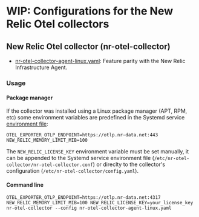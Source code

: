 # WIP: Configurations for the New Relic Otel collectors

## New Relic Otel collector (nr-otel-collector)

- [nr-otel-collector-agent-linux.yaml](./nr-otel-collector-agent-linux.yaml): Feature parity with the New Relic Infrastructure Agent.

### Usage

#### Package manager

If the collector was installed using a Linux package manager (APT, RPM, etc) some environment variables are predefined in the Systemd service [environment file](../distributions/nr-otel-collector/nr-otel-collector.conf):

```
OTEL_EXPORTER_OTLP_ENDPOINT=https://otlp.nr-data.net:443
NEW_RELIC_MEMORY_LIMIT_MIB=100
```

The `NEW_RELIC_LICENSE_KEY` environment variable must be set manually, it can be appended to the Systemd service environment file (`/etc/nr-otel-collector/nr-otel-collector.conf`) or direclty to the collector's configuration (`/etc/nr-otel-collector/config.yaml`).

#### Command line

```
OTEL_EXPORTER_OTLP_ENDPOINT=https://otlp.nr-data.net:4317 NEW_RELIC_MEMORY_LIMIT_MIB=100 NEW_RELIC_LICENSE_KEY=your_license_key nr-otel-collector --config nr-otel-collector-agent-linux.yaml
```
